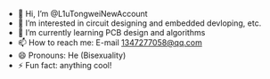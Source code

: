 - 👋 Hi, I’m @L1uTongweiNewAccount
- 👀 I’m interested in circuit designing and embedded devloping, etc.
- 🌱 I’m currently learning PCB design and algorithms
- 📫 How to reach me: E-mail 1347277058@qq.com
- 😄 Pronouns: He (Bisexuality)
- ⚡ Fun fact: anything cool!

<!---
L1uTongweiNewAccount/L1uTongweiNewAccount is a ✨ special ✨ repository because its `README.md` (this file) appears on your GitHub profile.
You can click the Preview link to take a look at your changes.
--->
